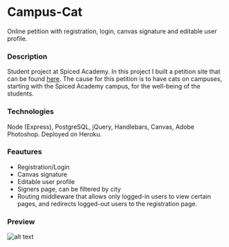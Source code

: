 # Campus-Cat
Online petition with registration, login, canvas signature and editable user profile.

### Description
Student project at Spiced Academy.
In this project I built a petition site that can be found [here](https://campuscat.herokuapp.com).
The cause for this petition is to have cats on campuses, starting with the Spiced Academy campus, for the well-being of the students.

### Technologies
Node (Express), PostgreSQL, jQuery, Handlebars, Canvas, Adobe Photoshop.
Deployed on Heroku.

### Feautures
* Registration/Login
* Canvas signature
* Editable user profile
* Signers page, can be filtered by city
* Routing middleware that allows only logged-in users to view certain pages, and redirects logged-out users to the registration page.


### Preview
![alt text](https://github.com/MichalFrontEnd/Campus-Cat/blob/master/public/Campus%20Cat%20Preview.gif?raw=true "Campus Cat Preview Gif")
